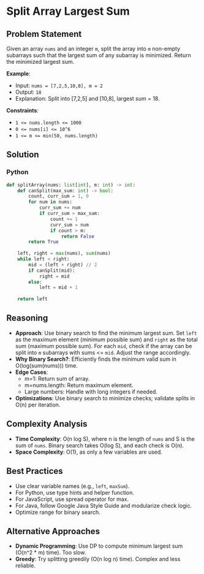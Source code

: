 # Split Array Largest Sum

## Problem Statement
Given an array `nums` and an integer `m`, split the array into `m` non-empty subarrays such that the largest sum of any subarray is minimized. Return the minimized largest sum.

**Example**:
- Input: `nums = [7,2,5,10,8], m = 2`
- Output: `18`
- Explanation: Split into [7,2,5] and [10,8], largest sum = 18.

**Constraints**:
- `1 <= nums.length <= 1000`
- `0 <= nums[i] <= 10^6`
- `1 <= m <= min(50, nums.length)`

## Solution

### Python
```python
def splitArray(nums: list[int], m: int) -> int:
    def canSplit(max_sum: int) -> bool:
        count, curr_sum = 1, 0
        for num in nums:
            curr_sum += num
            if curr_sum > max_sum:
                count += 1
                curr_sum = num
                if count > m:
                    return False
        return True
    
    left, right = max(nums), sum(nums)
    while left < right:
        mid = (left + right) // 2
        if canSplit(mid):
            right = mid
        else:
            left = mid + 1
    
    return left
```

## Reasoning
- **Approach**: Use binary search to find the minimum largest sum. Set `left` as the maximum element (minimum possible sum) and `right` as the total sum (maximum possible sum). For each `mid`, check if the array can be split into `m` subarrays with sums <= `mid`. Adjust the range accordingly.
- **Why Binary Search?**: Efficiently finds the minimum valid sum in O(log(sum(nums))) time.
- **Edge Cases**:
  - m=1: Return sum of array.
  - m=nums.length: Return maximum element.
  - Large numbers: Handle with long integers if needed.
- **Optimizations**: Use binary search to minimize checks; validate splits in O(n) per iteration.

## Complexity Analysis
- **Time Complexity**: O(n log S), where n is the length of `nums` and S is the sum of `nums`. Binary search takes O(log S), and each check is O(n).
- **Space Complexity**: O(1), as only a few variables are used.

## Best Practices
- Use clear variable names (e.g., `left`, `maxSum`).
- For Python, use type hints and helper function.
- For JavaScript, use spread operator for max.
- For Java, follow Google Java Style Guide and modularize check logic.
- Optimize range for binary search.

## Alternative Approaches
- **Dynamic Programming**: Use DP to compute minimum largest sum (O(n^2 * m) time). Too slow.
- **Greedy**: Try splitting greedily (O(n log n) time). Complex and less reliable.